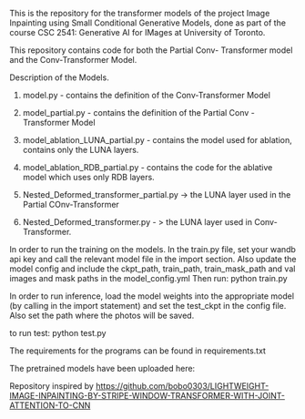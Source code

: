 This is the repository for the transformer models of the project Image Inpainting using Small Conditional Generative Models, done as part of the course CSC 2541: Generative AI for IMages at University of Toronto.

This repository contains code for both the Partial Conv- Transformer model and the Conv-Transformer Model. 

Description of the Models.

1. model.py - contains the definition of the Conv-Transformer Model
2. model_partial.py - contains the definition of the Partial Conv - Transformer Model
3. model_ablation_LUNA_partial.py - contains the model used for ablation, contains only the LUNA layers.
4. model_ablation_RDB_partial.py - contains the code for the ablative model which uses only RDB layers.

5. Nested_Deformed_transformer_partial.py -> the LUNA layer used in the Partial COnv-Transformer
6. Nested_Deformed_transformer.py - > the LUNA layer used in Conv- Transformer.

In order to run the training on the models.
In the train.py file, set your wandb api key and call the relevant model file in the import section. Also update the model config and include the ckpt_path, train_path, train_mask_path and val images and mask paths in the model_config.yml
Then run:  python train.py


In order to run inference, load the model weights into the appropriate model (by calling in the import statement) and set the test_ckpt in the config file. Also set the path where the photos will be saved.

to run test: python test.py

The requirements for the programs can be found in requirements.txt

The pretrained models have been uploaded here: 

Repository inspired by https://github.com/bobo0303/LIGHTWEIGHT-IMAGE-INPAINTING-BY-STRIPE-WINDOW-TRANSFORMER-WITH-JOINT-ATTENTION-TO-CNN